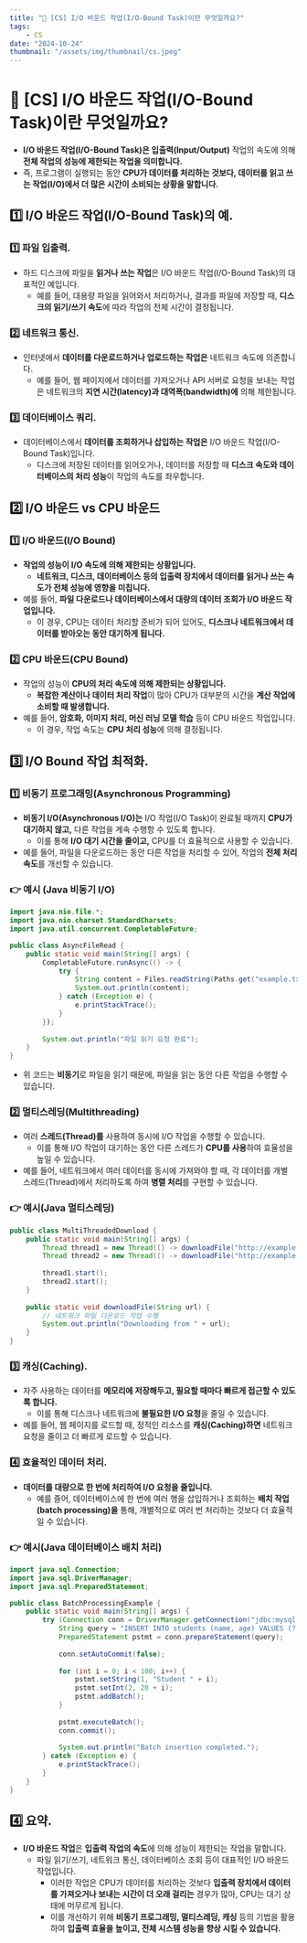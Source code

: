 ```yaml
---
title: "💾 [CS] I/O 바운드 작업(I/O-Bound Task)이란 무엇일까요?"
tags:
    - CS
date: "2024-10-24"
thumbnail: "/assets/img/thumbnail/cs.jpeg"
---
```


# 💾 [CS] I/O 바운드 작업(I/O-Bound Task)이란 무엇일까요?
- **I/O 바운드 작업(I/O-Bound Task)은 입출력(Input/Output)** 작업의 속도에 의해 **전체 작업의 성능에 제한되는 작업을 의미합니다.**
- 즉, 프로그램이 실행되는 동안 **CPU가 데이터를 처리하는 것보다, 데이터를 읽고 쓰는 작업(I/O)에서 더 많은 시간이 소비되는 상황을 말합니다.**

## 1️⃣ I/O 바운드 작업(I/O-Bound Task)의 예.

### 1️⃣ 파일 입출력.
- 하드 디스크에 파일을 **읽거나 쓰는 작업**은 I/O 바운드 작업(I/O-Bound Task)의 대표적인 예입니다.
    - 예를 들어, 대용량 파일을 읽어와서 처리하거나, 결과를 파일에 저장할 때, **디스크의 읽기/쓰기 속도**에 따라 작업의 전체 시간이 결정됩니다.

### 2️⃣ 네트워크 통신.
- 인터넷에서 **데이터를 다운로드하거나 업로드하는 작업은** 네트워크 속도에 의존합니다.
    - 예를 들어, 웹 페이지에서 데이터를 가져오거나 API 서버로 요청을 보내는 작업은 네트워크의 **지연 시간(latency)과 대역폭(bandwidth)에** 의해 제한됩니다.

### 3️⃣ 데이터베이스 쿼리.
- 데이터베이스에서 **데이터를 조회하거나 삽입하는 작업은** I/O 바운드 작업(I/O-Bound Task)입니다.
    - 디스크에 저장된 데이터를 읽어오거나, 데이터를 저장할 때 **디스크 속도와 데이터베이스의 처리 성능**이 작업의 속도를 좌우합니다.

## 2️⃣ I/O 바운드 vs CPU 바운드

### 1️⃣ I/O 바운드(I/O Bound)
- **작업의 성능이 I/O 속도에 의해 제한되는 상황입니다.**
    - **네트워크, 디스크, 데이터베이스 등의 입출력 장치에서 데이터를 읽거나 쓰는 속도가 전체 성능에 영향을 미칩니다.**
- 예를 들어, **파일 다운로드나 데이터베이스에서 대량의 데이터 조회가 I/O 바운드 작업입니다.**
    - 이 경우, CPU는 데이터 처리할 준비가 되어 있어도, **디스크나 네트워크에서 데이터를 받아오는 동안 대기하게 됩니다.**

### 2️⃣ CPU 바운드(CPU Bound)
- 작업의 성능이 **CPU의 처리 속도에 의해 제한되는 상황입니다.**
    - **복잡한 계산이나 데이터 처리 작업**이 많아 CPU가 대부분의 시간을 **계산 작업에 소비할 때 발생합니다.**
- 예를 들어, **암호화, 이미지 처리, 머신 러닝 모델 학습** 등이 CPU 바운드 작업입니다.
    - 이 경우, 작업 속도는 **CPU 처리 성능**에 의해 결정됩니다.

## 3️⃣ I/O Bound 작업 최적화.

### 1️⃣ 비동기 프로그래밍(Asynchronous Programming)
- **비동기 I/O(Asynchronous I/O)는** I/O 작업(I/O Task)이 완료될 때까지 **CPU가 대기하지 않고,** 다른 작업을 계속 수행항 수 있도록 합니다.
    - 이를 통해 **I/O 대기 시간을 줄이고,** CPU를 더 효율적으로 사용할 수 있습니다.
- 예를 들어, 파일을 다운로드하는 동안 다른 작업을 처리할 수 있어, 작업의 **전체 처리 속도**를 개선할 수 있습니다.

### 👉 예시 (Java 비동기 I/O)
```java
import java.nio.file.*;
import java.nio.charset.StandardCharsets;
import java.util.concurrent.CompletableFuture;

public class AsyncFileRead {
    public static void main(String[] args) {
        CompletableFuture.runAsync(() -> {
            try {
                String content = Files.readString(Paths.get("example.txt")), StandardCharsets.UTF_8);
                System.out.println(content);
            } catch (Exception e) {
                e.printStackTrace();
            }
        });
        
        System.out.println("파일 읽기 요청 완료");
    }
}
```

- 위 코드는 **비동기**로 파일을 읽기 때문에, 파일을 읽는 동안 다른 작업을 수행할 수 있습니다.

### 2️⃣ 멀티스레딩(Multithreading)
- 여러 **스레드(Thread)를** 사용하여 동시에 I/O 작업을 수행할 수 있습니다.
    - 이를 통해 I/O 작업이 대기하는 동안 다른 스레드가 **CPU를 사용**하여 효율성을 높일 수 있습니다.
- 예를 들어, 네트워크에서 여러 데이터를 동시에 가져와야 할 때, 각 데이터를 개별 스레드(Thread)에서 처리하도록 하여 **병렬 처리**를 구현할 수 있습니다.

### 👉 예시(Java 멀티스레딩)
```java
public class MultiThreadedDownload {
    public static void main(String[] args) {
        Thread thread1 = new Thread(() -> downloadFile("http://example.com/file1"));
        Thread thread2 = new Thread(() -> downloadFile("http://example.com/file2"));
        
        thread1.start();
        thread2.start();
    }
    
    public static void downloadFile(String url) {
        // 네트워크 파일 다운로드 작업 수행
        System.out.println("Downloading from " + url);
    }
}
```

### 3️⃣ 캐싱(Caching).
- 자주 사용하는 데이터를 **메모리에 저장해두고, 필요할 때마다 빠르게 접근할 수 있도록 합니다.** 
    - 이를 통해 디스크나 네트워크에 **불필요한 I/O 요청**을 줄일 수 있습니다.
- 예를 들어, 웹 페이지를 로드할 때, 정적인 리소스를 **캐싱(Caching)하면** 네트워크 요청을 줄이고 더 빠르게 로드할 수 있습니다.

### 4️⃣ 효율적인 데이터 처리.
- **데이터를 대량으로 한 번에 처리하여 I/O 요청을 줄입니다.**
    - 예를 즐어, 데이터베이스에 한 번에 여러 행을 삽입하거나 조회하는 **배치 작업(batch processing)을** 통해, 개별적으로 여러 번 처리하는 것보다 더 효율적일 수 있습니다.

### 👉 예시(Java 데이터베이스 배치 처리)
```java
import java.sql.Connection;
import java.sql.DriverManager;
import java.sql.PreparedStatement;

public class BatchProcessingExample {
    public static void main(String[] args) {
        try (Connection conn = DriverManager.getConnection("jdbc:mysql://localhost:3306/mydb", "user", "password")) {
            String query = "INSERT INTO students (name, age) VALUES (?, ?)";
            PreparedStatement pstmt = conn.prepareStatement(query);
            
            conn.setAutoCommit(false);
            
            for (int i = 0; i < 100; i++) {
                pstmt.setString(1, "Student " + i);
                pstmt.setInt(2, 20 + i);
                pstmt.addBatch();
            }
            
            pstmt.executeBatch();
            conn.commit();
            
            System.out.println("Batch insertion completed.");
        } catch (Exception e) {
            e.printStackTrace();
        }
    }
}
```

## 4️⃣ 요약.
- **I/O 바운드 작업**은 **입출력 작업의 속도**에 의해 성능이 제한되는 작업을 말합니다.
    - 파일 읽기/쓰기, 네트워크 통신, 데이터베이스 조회 등이 대표적인 I/O 바운드 작업입니다.
        - 이러한 작업은 CPU가 데이터를 처리하는 것보다 **입출력 장치에서 데이터를 가져오거나 보내는 시간이 더 오래 걸리는** 경우가 많아, CPU는 대기 상태에 머무르게 됩니다.
        - 이를 개선하기 위해 **비동기 프로그래밍, 멀티스레딩, 캐싱** 등의 기법을 활용하여 **입출력 효율을 높이고, 전체 시스템 성능을 향상 시킬 수 있습니다.**
